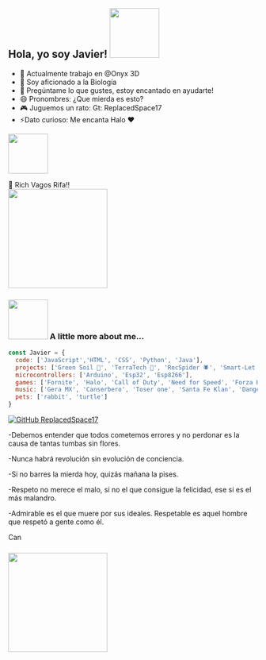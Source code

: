 <h2>  Hola, yo soy Javier! <img src="https://media.giphy.com/media/PAuDiTd7DLwYagLGH3/giphy.gif" width="100"></h2>


- 🔭 Actualmente trabajo en @Onyx 3D
- 🌱 Soy aficionado a la Biología
- 💬 Pregúntame lo que gustes, estoy encantado en ayudarte!
- 😄 Pronombres: ¿Que mierda es esto?
- 🎮 Juguemos un rato: Gt: ReplacedSpace17
- ⚡Dato curioso: Me encanta Halo ❤ 
<img src="https://media.giphy.com/media/XfVclHLZm4hLWqNgBm/giphy.gif" width="80"> 

 🎵 Rich Vagos Rifa!!  
<img src="https://encrypted-tbn0.gstatic.com/images?q=tbn:ANd9GcSq0fHCFilaF6Ik8t9lRX_xenMsVegsL-EUiyQXCdRqMGjfR_bJM5OJ0-z8XKtKD6wSXf0&usqp=CAU" width="200">


### <img src="https://media.giphy.com/media/12J5TZCmhpM5mE/giphy.gif" width="80"> A little more about me...  

```javascript
const Javier = {
  code: ['JavaScript','HTML', 'CSS', 'Python', 'Java'], 
  projects: ['Green Soil 🌱', 'TerraTech 🦎', 'RecSpider 🕷', 'Smart-Let 👊', 'Onyx 3D ⚫'],
  microcontrollers: ['Arduino', 'Esp32', 'Esp8266'],
  games: ['Fornite', 'Halo', 'Call of Duty', 'Need for Speed', 'Forza Horizon', 'Overwatch', 'Minecraft'],
  music: ['Gera MX', 'Canserbero', 'Toser one', 'Santa Fe Klan', 'Danger', 'Chojin', 'Samantha Barrón'],
  pets: ['rabbit', 'turtle']
}
```
[![GitHub ReplacedSpace17](https://img.shields.io/github/followers/ReplacedSpace17?label=follow&style=social)](https://github.com/ReplacedSpace17)


-Debemos entender que todos cometemos errores y no perdonar es la causa de tantas tumbas sin flores.

-Nunca habrá revolución sin evolución de conciencia. 

-Si no barres la mierda hoy, quizás mañana la pises.

-Respeto no merece el malo, si no el que consigue la felicidad, ese si es el más malandro.

-Admirable es el que muere por sus ideales. Respetable es aquel hombre que respetó a gente como él.

Can
### <img src="https://media.giphy.com/media/gJ2eADoYgXYVR9xRCY/giphy.gif" width="200"> 



